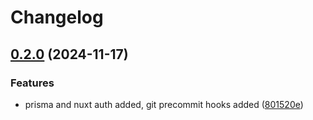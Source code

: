 # Changelog

## [0.2.0](https://github.com/shba007/nuxtemplate/compare/v0.1.6...v0.2.0) (2024-11-17)

### Features

- prisma and nuxt auth added, git precommit hooks added ([801520e](https://github.com/shba007/nuxtemplate/commit/801520e227850b2678ac056a67046ded61ca640f))
